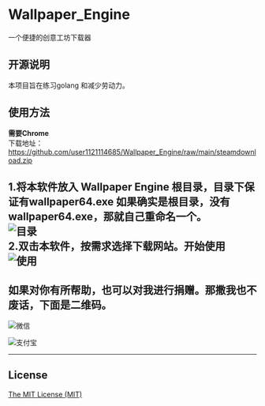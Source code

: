 # Wallpaper_Engine
一个便捷的创意工坊下载器
## 开源说明

本项目旨在练习golang 和减少劳动力。    




## 使用方法

**需要Chrome**    
下载地址：https://github.com/user1121114685/Wallpaper_Engine/raw/main/steamdownload.zip    

1.将本软件放入 Wallpaper Engine 根目录，目录下保证有wallpaper64.exe
如果确实是根目录，没有wallpaper64.exe，那就自己重命名一个。   
![目录](https://github.com/user1121114685/Wallpaper_Engine/blob/main/QQ%E6%88%AA%E5%9B%BE20201212152332.png?raw=true)     
2.双击本软件，按需求选择下载网站。开始使用    
![使用](https://github.com/user1121114685/Wallpaper_Engine/blob/main/QQ%E6%88%AA%E5%9B%BE20201212152230.png?raw=true)    
---
## 如果对你有所帮助，也可以对我进行捐赠。那撒我也不废话，下面是二维码。
![微信](https://gitee.com/shaoxia1991/Blog/raw/master/me/%E5%BE%AE%E4%BF%A1%E6%94%B6%E6%AC%BE.png)  

![支付宝](https://gitee.com/shaoxia1991/Blog/raw/master/me/%E6%94%AF%E4%BB%98%E5%AE%9D%E6%94%B6%E6%AC%BE.jpg)  

---

## License

[The MIT License (MIT)](https://raw.githubusercontent.com/user1121114685/Wallpaper_Engine/master/LICENSE)
